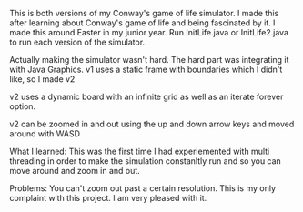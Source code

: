 This is both versions of my Conway's game of life simulator. I made this after learning about Conway's game of life and being fascinated by it. I made this around Easter in my junior year. 
Run InitLife.java or InitLife2.java to run each version of the simulator.


Actually making the simulator wasn't hard. The hard part was integrating it with Java Graphics.
v1 uses a static frame with boundaries which I didn't like, so I made v2

v2 uses a dynamic board with an infinite grid as well as an iterate forever option.

v2 can be zoomed in and out using the up and down arrow keys and moved around with WASD

What I learned:
This was the first time I had experiemented with multi threading in order to make the simulation constanltly run and so you can move around and zoom in and out. 

Problems: You can't zoom out past a certain resolution. This is my only complaint with this project. I am very pleased with it.